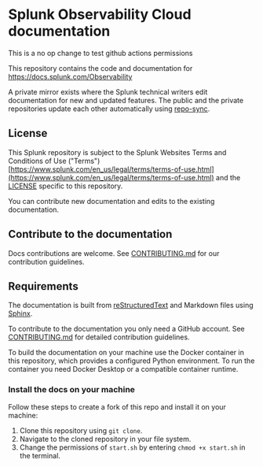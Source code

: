 # Splunk Observability Cloud documentation

This is a no op change to test github actions permissions

This repository contains the code and documentation for https://docs.splunk.com/Observability

A private mirror exists where the Splunk technical writers edit documentation for new and updated features. The public and the private repositories update each other automatically using [repo-sync](https://github.com/repo-sync/repo-sync).

## License

This Splunk repository is subject to the Splunk Websites Terms and Conditions of Use ("Terms")  
[https://www.splunk.com/en_us/legal/terms/terms-of-use.html](https://www.splunk.com/en_us/legal/terms/terms-of-use.html) 
and the [LICENSE](LICENSE) specific to this repository.

You can contribute new documentation and edits to the existing documentation.

## Contribute to the documentation

Docs contributions are welcome. See [CONTRIBUTING.md](CONTRIBUTING.md) for our contribution guidelines.

## Requirements

The documentation is built from [reStructuredText](https://docutils.sourceforge.io/rst.html) and Markdown files using [Sphinx](https://www.sphinx-doc.org/en/master/).

To contribute to the documentation you only need a GitHub account. See [CONTRIBUTING.md](CONTRIBUTING.md) for detailed contribution guidelines.

To build the documentation on your machine use the Docker container in this repository, which provides a configured Python environment. To run the container you need Docker Desktop or a compatible container runtime.

### Install the docs on your machine

Follow these steps to create a fork of this repo and install it on your machine:

1. Clone this repository using `git clone`.
2. Navigate to the cloned repository in your file system.
3. Change the permissions of `start.sh` by entering `chmod +x start.sh` in the terminal.
